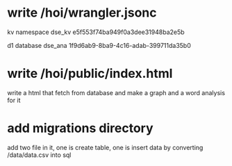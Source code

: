 # write /hoi/wrangler.jsonc

kv namespace
dse_kv
e5f553f74ba949f0a3dee31948ba2e5b

d1 database
dse_ana
1f9d6ab9-8ba9-4c16-adab-399711da35b0

# write /hoi/public/index.html
write a html that fetch from database and make a graph and a word analysis for it

# add migrations directory
add two file in it, one is create table, one is insert data by converting /data/data.csv into sql
